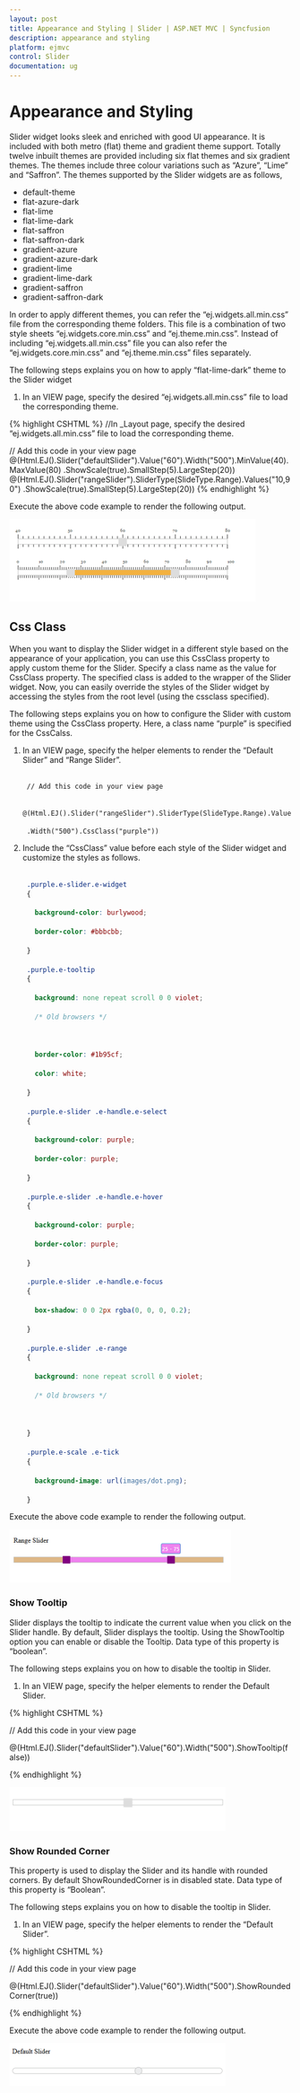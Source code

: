 ```yaml
---
layout: post
title: Appearance and Styling | Slider | ASP.NET MVC | Syncfusion
description: appearance and styling	
platform: ejmvc
control: Slider
documentation: ug
---
```


# Appearance and Styling	

Slider widget looks sleek and enriched with good UI appearance. It is included with both metro (flat) theme and gradient theme support. Totally twelve inbuilt themes are provided including six flat themes and six gradient themes. The themes include three colour variations such as “Azure”, “Lime” and “Saffron”. The themes supported by the Slider widgets are as follows,

* default-theme
* flat-azure-dark
* flat-lime
* flat-lime-dark
* flat-saffron
* flat-saffron-dark
* gradient-azure
* gradient-azure-dark
* gradient-lime
* gradient-lime-dark
* gradient-saffron
* gradient-saffron-dark



In order to apply different themes, you can refer the “ej.widgets.all.min.css” file from the corresponding theme folders. This file is a combination of two style sheets “ej.widgets.core.min.css” and “ej.theme.min.css”. Instead of including “ej.widgets.all.min.css” file you can also refer the “ej.widgets.core.min.css” and “ej.theme.min.css” files separately. 

The following steps explains you on how to apply “flat-lime-dark” theme to the Slider widget

1. In an VIEW page, specify the desired “ej.widgets.all.min.css” file to load the corresponding theme.

{% highlight CSHTML %}
//In _Layout page, specify the desired
 “ej.widgets.all.min.css” file to load the corresponding theme.
 <head>
 <title>Slider</title>
 <!--Flat-saffron theme-->
 <link href="http://cdn.syncfusion.com/13.1.0.21/js/web/flat-saffron-dark/ej.web.all.min.css" rel="stylesheet" />
 <!--scripts-->        <script src="http://cdn.syncfusion.com/js/assets/external/jquery-1.10.2.min.js">
 </script>
 <script src="http://cdn.syncfusion.com/js/assets/external/jquery.globalize.min.js"> </script>
 <script src="http://cdn.syncfusion.com/js/assets/external/jquery.easing.1.3.min.js"> </script>
 <script src="http://cdn.syncfusion.com/13.1.0.21/js/web/ej.web.all.min.js"></script>
 </head></td><td>

// Add this code in your view page
    @(Html.EJ().Slider("defaultSlider").Value("60").Width("500").MinValue(40).MaxValue(80)    .ShowScale(true).SmallStep(5).LargeStep(20))
    @(Html.EJ().Slider("rangeSlider").SliderType(SlideType.Range).Values("10,90")    .ShowScale(true).SmallStep(5).LargeStep(20))
{% endhighlight %}



Execute the above code example to render the following output.

![](Appearance-and-Styling_images/Appearance-and-Styling_img1.png)



## Css Class

When you want to display the Slider widget in a different style based on the appearance of your application, you can use this CssClass property to apply custom theme for the Slider. Specify a class name as the value for CssClass property. The specified class is added to the wrapper of the Slider widget. Now, you can easily override the styles of the Slider widget by accessing the styles from the root level (using the cssclass specified).

The following steps explains you on how to configure the Slider with custom theme using the CssClass property. Here, a class name “purple” is specified for the CssCalss.

1. In an VIEW page, specify the helper elements to render the “Default Slider” and “Range Slider”.

   ~~~ cshtml

	// Add this code in your view page

	@(Html.EJ().Slider("rangeSlider").SliderType(SlideType.Range).Values("25,75")

	.Width("500").CssClass("purple"))

   ~~~
   

2. Include the “CssClass” value before each style of the Slider widget and customize the styles as follows.


   ~~~ css

	.purple.e-slider.e-widget 
	{

	  background-color: burlywood;

	  border-color: #bbbcbb;

	}

	.purple.e-tooltip 
	{

	  background: none repeat scroll 0 0 violet;

	  /* Old browsers */



	  border-color: #1b95cf;

	  color: white;

	}

	.purple.e-slider .e-handle.e-select 
	{

	  background-color: purple;

	  border-color: purple;

	}

	.purple.e-slider .e-handle.e-hover 
	{

	  background-color: purple;

	  border-color: purple;

	}

	.purple.e-slider .e-handle.e-focus 
	{

	  box-shadow: 0 0 2px rgba(0, 0, 0, 0.2);

	}

	.purple.e-slider .e-range 
	{

	  background: none repeat scroll 0 0 violet;

	  /* Old browsers */



	}

	.purple.e-scale .e-tick 
	{

	  background-image: url(images/dot.png);

	}
   ~~~
   

Execute the above code example to render the following output.

![](Appearance-and-Styling_images/Appearance-and-Styling_img2.png)



### Show Tooltip

Slider displays the tooltip to indicate the current value when you click on the Slider handle. By default, Slider displays the tooltip. Using the ShowTooltip option you can enable or disable the Tooltip. Data type of this property is “boolean”.

The following steps explains you on how to disable the tooltip in Slider.

1. In an VIEW page, specify the helper elements to render the Default Slider.

{% highlight CSHTML %}

// Add this code in your view page

@(Html.EJ().Slider("defaultSlider").Value("60").Width("500").ShowTooltip(false))

{% endhighlight %}

![](Appearance-and-Styling_images/Appearance-and-Styling_img3.png)





### Show Rounded Corner

This property is used to display the Slider and its handle with rounded corners. By default ShowRoundedCorner is in disabled state. Data type of this property is “Boolean”.

The following steps explains you on how to disable the tooltip in Slider.

1. In an VIEW page, specify the helper elements to render the “Default Slider”.

{% highlight CSHTML %}

// Add this code in your view page

@(Html.EJ().Slider("defaultSlider").Value("60").Width("500").ShowRoundedCorner(true))

{% endhighlight %}

Execute the above code example to render the following output.

![](Appearance-and-Styling_images/Appearance-and-Styling_img4.png)



